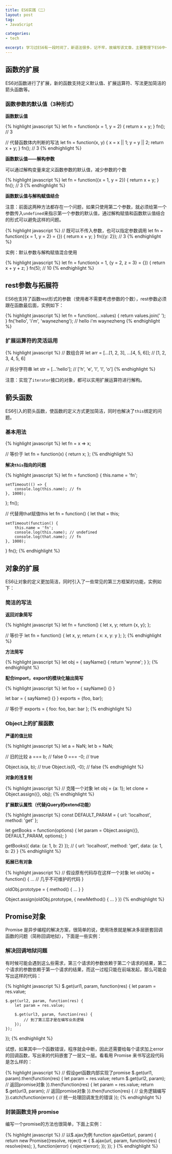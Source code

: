 ```yaml
---
title: ES6实践（二）
layout: post
tag:
- JavaScript

categories:
- tech

excerpt: 学习过ES6有一段时间了，新语法很多，记不牢，故编写该文章，主要整理下ES6中一些实战中比较有用的例子。这是该系列的第二篇。
---
```


## 函数的扩展

ES6对函数进行了扩展，新的函数支持定义默认值、扩展运算符、写法更加简洁的箭头函数等。

### 函数参数的默认值（3种形式）

**函数默认值**

{% highlight javascript %}
let fn = function(x = 1, y = 2) {
    return x + y;
}
fn(); // 3

// 代替函数体内判断的写法
let fn = function(x, y) {
    x = x || 1;
    y = y || 2;
    return x + y;
}
fn(); // 3
{% endhighlight %}

**函数默认值——解构参数**

可以通过解构变量来定义函数参数的默认值，减少参数的个数

{% highlight javascript %}
let fn = function({x = 1, y = 2}) {
    return x + y;
}
fn(); // 3
{% endhighlight %}

**函数默认值与解构赋值结合**

注意：前面这两种方法都存在一个问题，如果只使用第二个参数，就必须给第一个参数传入`undefined`来指示第一个参数的默认值，通过解构赋值和函数默认值结合的形式可以避免这样的问题。

{% highlight javascript %}
// 既可以不传入参数，也可以指定参数调用
let fn = function({x = 1, y = 2} = {}) {
    return x + y;
}
fn({y: 2}); // 3
{% endhighlight %}

实例：默认参数与解构赋值混合使用

{% highlight javascript %}
let fn = function(x = 1, {y = 2, z = 3} = {}) {
    return x + y + z;
}
fn(5); // 10
{% endhighlight %}

## rest参数与拓展符

ES6也支持了函数rest形式的参数（使用者不需要考虑参数的个数），rest参数必须跟在函数最后面，实例如下：

{% highlight javascript %}
let fn = function(...values) {
    return values.join(' ');
}
fn('hello', 'i\'m', 'waynezheng'); // hello i'm waynezheng
{% endhighlight %}

### 扩展运算符的灵活运用

{% highlight javascript %}
// 数组合并
let arr = [...[1, 2, 3], ...[4, 5, 6]]; // [1, 2, 3, 4, 5, 6]

// 拆分字符串
let str = [...'hello']; // ['h', 'e', 'l', 'l', 'o']
{% endhighlight %}

注意：实现了`iterator`接口的对象，都可以实用扩展运算符进行解构。

## 箭头函数

ES6引入的箭头函数，使函数的定义方式更加简洁，同时也解决了`this`绑定的问题。

### 基本用法

{% highlight javascript %}
let fn = x => x;

// 等价于
let fn = function(x) {
    return x;
};
{% endhighlight %}

**解决`this`指向的问题**

{% highlight javascript %}
let fn = function() {
    this.name = 'fn';

    setTimeout(() => {
        console.log(this.name); // fn
    }, 1000);
};
fn();

// 代替用that赋值this
let fn = function() {
    let that = this;

    setTimeout(function() {
        this.name = 'fn';
        console.log(this.name); // undefined
        console.log(that.name); // fn
    }, 1000);
}
fn();
{% endhighlight %}

## 对象的扩展

ES6让对象的定义更加简洁，同时引入了一些常见的第三方框架的功能，实例如下：

### 简洁的写法

**返回对象简写**

{% highlight javascript %}
let fn = function() {
    let x, y;
    return {x, y};
};

// 等价于
let fn = function() {
    let x, y;
    return {
        x: x,
        y: y
    };
};
{% endhighlight %}

**方法简写**

{% highlight javascript %}
let obj = {
    sayName() {
        return 'wynne';
    }
};
{% endhighlight %}

**配合import，export的模块化输出简写**

{% highlight javascript %}
let foo = {
    sayName() {}
}

let bar = {
    sayName() {}
}
exports = {foo, bar};

// 等价于
exports = {
    foo: foo,
    bar: bar
};
{% endhighlight %}

### Object上的扩展函数

**严谨的值比较**

{% highlight javascript %}
let a = NaN;
let b = NaN;

// 旧的比较
a === b; // false
0 === -0; // true

Object.is(a, b); // true
Object.is(0, -0); // false
{% endhighlight %}

**对象的浅复制**

{% highlight javascript %}
// 克隆一个对象
let obj = {a: 1};
let clone = Object.assign({}, obj);
{% endhighlight %}

**扩展默认属性（代替jQuery的extend功能）**

{% highlight javascript %}
const DEFAULT_PARAM = {
    url: 'localhost',
    method: 'get'
};

let getBooks = function(options) {
    let param = Object.assign({}, DEFAULT_PARAM, options);
}

getBooks({ data: {a: 1, b: 2} }); // { url: 'localhost', method: 'get', data: {a: 1, b: 2} }
{% endhighlight %}

**拓展已有对象**

{% highlight javascript %}
// 假设原有代码存在这样一个对象
let oldObj = function() {
    ... // 几乎不可维护的代码
}

oldObj.prototype = {
    method() {
        ...
    }
}

Object.assign(oldObj.prototype, {
    newMethod() {
        ...
    }
})
{% endhighlight %}

## Promise对象

Promise 是异步编程的解决方案，很简单的说，使用场景就是解决多层嵌套回调函数的问题（简称回调地狱），下面是一些实例：

### 解决回调地狱问题

有时候可能会遇到这么些需求，第三个请求的参数依赖于第二个请求的结果，第二个请求的参数依赖于第一个请求的结果，而这一过程只能在前端发起，那么可能会写出这样的代码：

{% highlight javascript %}
$.get(url1, param, function(res) {
    let param = res.value;

    $.get(url2, param, function(res) {
        let param = res.value;

        $.get(url3, param, function(res) {
            // 到了第三层才是在编写业务逻辑
        });
    });
});
{% endhighlight %}

试想，如果其中一个函数错误，程序就会中断，因此还需要给每个请求加上error的回调函数，写出来的代码嵌套了一层又一层。看看用 Promise 来书写这段代码是怎么样的：

{% highlight javascript %}
// 假设get函数内部实现了promise
$.get(url1, param).then(function(res) {
    let param = res.value;
    return $.get(url2, param); // 返回promise对象
}).then(function(res) {
    let param = res.value;
    return $.get(url3, param); // 返回promise对象
}).then(function(res) {
    // 业务逻辑编写
}).catch(function(error) {
    // 统一处理回调发生的错误
});
{% endhighlight %}

### 封装函数支持 promise

编写一个promise的方法也很简单，下面上实例：

{% highlight javascript %}
// 以$.ajax为例
function ajaxGet(url, param) {
    return new Promise((resolve, reject) => {
        $.ajax(url, param, function(res) {
            resolve(res);
        }, function(error) {
            reject(error);
        });
    });
}
{% endhighlight %}